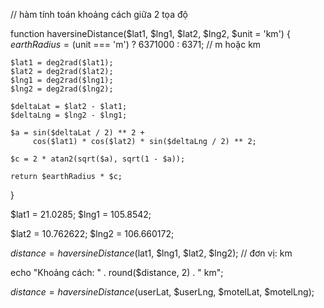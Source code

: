// hàm tính toán khoảng cách giữa 2 tọa độ

function haversineDistance($lat1, $lng1, $lat2, $lng2, $unit = 'km')
{
    $earthRadius = ($unit === 'm') ? 6371000 : 6371; // m hoặc km

    $lat1 = deg2rad($lat1);
    $lat2 = deg2rad($lat2);
    $lng1 = deg2rad($lng1);
    $lng2 = deg2rad($lng2);

    $deltaLat = $lat2 - $lat1;
    $deltaLng = $lng2 - $lng1;

    $a = sin($deltaLat / 2) ** 2 +
         cos($lat1) * cos($lat2) * sin($deltaLng / 2) ** 2;

    $c = 2 * atan2(sqrt($a), sqrt(1 - $a));

    return $earthRadius * $c;

}

$lat1 = 21.0285;
$lng1 = 105.8542;

$lat2 = 10.762622;
$lng2 = 106.660172;

$distance = haversineDistance($lat1, $lng1, $lat2, $lng2); // đơn vị: km

echo "Khoảng cách: " . round($distance, 2) . " km";


$distance = haversineDistance($userLat, $userLng, $motelLat, $motelLng);